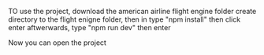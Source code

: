 TO use the project, download the american airline flight engine folder
create directory to the flight enigne folder, then in type "npm install" then click enter
aftwerwards, type "npm run dev" then enter

Now you can open the project